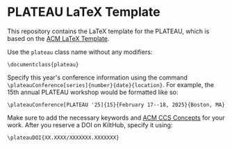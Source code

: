 # PLATEAU LaTeX Template

This repository contains the LaTeX template for the PLATEAU, which is based on the [ACM LaTeX Template](https://www.acm.org/publications/proceedings-template). 

Use the `plateau` class name without any modifiers:
```
\documentclass{plateau}
```

Specify this year's conference information using the command `\plateauConference[series]{number}{date}{location}`. For example, the 15th annual PLATEAU workshop would be formatted like so:
```
\plateauConference[PLATEAU '25]{15}{February 17--18, 2025}{Boston, MA}
```

Make sure to add the necessary keywords and [ACM CCS Concepts](https://dl.acm.org/ccs) for your work. After you reserve a DOI on KiltHub, specify it using:
```
\plateauDOI{XX.XXXX/XXXXXXX.XXXXXXX}
```

